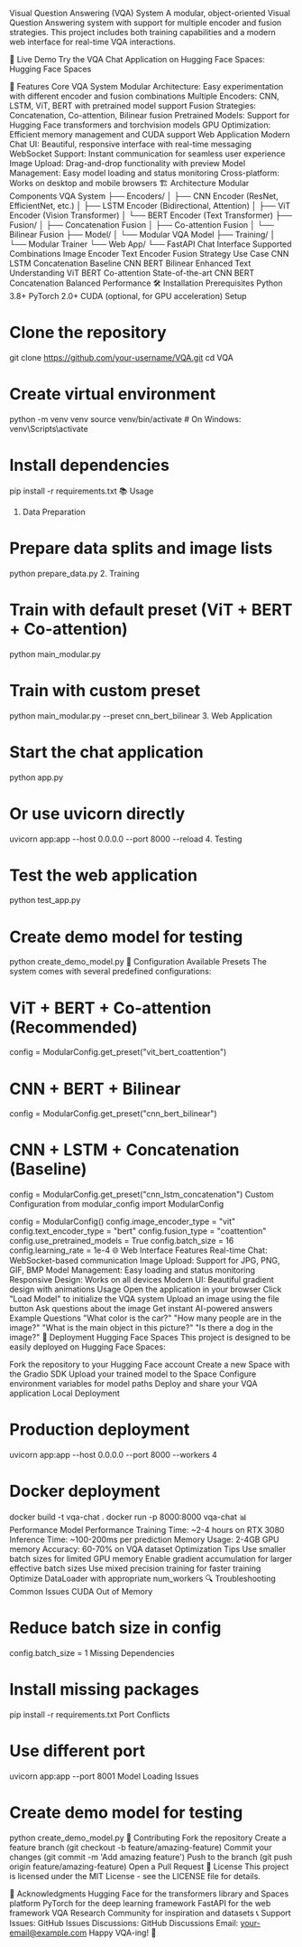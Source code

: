Visual Question Answering (VQA) System
A modular, object-oriented Visual Question Answering system with support for multiple encoder and fusion strategies. This project includes both training capabilities and a modern web interface for real-time VQA interactions.

🚀 Live Demo
Try the VQA Chat Application on Hugging Face Spaces: Hugging Face Spaces

🎯 Features
Core VQA System
Modular Architecture: Easy experimentation with different encoder and fusion combinations
Multiple Encoders: CNN, LSTM, ViT, BERT with pretrained model support
Fusion Strategies: Concatenation, Co-attention, Bilinear fusion
Pretrained Models: Support for Hugging Face transformers and torchvision models
GPU Optimization: Efficient memory management and CUDA support
Web Application
Modern Chat UI: Beautiful, responsive interface with real-time messaging
WebSocket Support: Instant communication for seamless user experience
Image Upload: Drag-and-drop functionality with preview
Model Management: Easy model loading and status monitoring
Cross-platform: Works on desktop and mobile browsers
🏗️ Architecture
Modular Components
VQA System
├── Encoders/
│   ├── CNN Encoder (ResNet, EfficientNet, etc.)
│   ├── LSTM Encoder (Bidirectional, Attention)
│   ├── ViT Encoder (Vision Transformer)
│   └── BERT Encoder (Text Transformer)
├── Fusion/
│   ├── Concatenation Fusion
│   ├── Co-attention Fusion
│   └── Bilinear Fusion
├── Model/
│   └── Modular VQA Model
├── Training/
│   └── Modular Trainer
└── Web App/
    └── FastAPI Chat Interface
Supported Combinations
Image Encoder	Text Encoder	Fusion Strategy	Use Case
CNN	LSTM	Concatenation	Baseline
CNN	BERT	Bilinear	Enhanced Text Understanding
ViT	BERT	Co-attention	State-of-the-art
CNN	BERT	Concatenation	Balanced Performance
🛠️ Installation
Prerequisites
Python 3.8+
PyTorch 2.0+
CUDA (optional, for GPU acceleration)
Setup
# Clone the repository
git clone https://github.com/your-username/VQA.git
cd VQA

# Create virtual environment
python -m venv venv
source venv/bin/activate  # On Windows: venv\Scripts\activate

# Install dependencies
pip install -r requirements.txt
📚 Usage
1. Data Preparation
# Prepare data splits and image lists
python prepare_data.py
2. Training
# Train with default preset (ViT + BERT + Co-attention)
python main_modular.py

# Train with custom preset
python main_modular.py --preset cnn_bert_bilinear
3. Web Application
# Start the chat application
python app.py

# Or use uvicorn directly
uvicorn app:app --host 0.0.0.0 --port 8000 --reload
4. Testing
# Test the web application
python test_app.py

# Create demo model for testing
python create_demo_model.py
🔧 Configuration
Available Presets
The system comes with several predefined configurations:

# ViT + BERT + Co-attention (Recommended)
config = ModularConfig.get_preset("vit_bert_coattention")

# CNN + BERT + Bilinear
config = ModularConfig.get_preset("cnn_bert_bilinear")

# CNN + LSTM + Concatenation (Baseline)
config = ModularConfig.get_preset("cnn_lstm_concatenation")
Custom Configuration
from modular_config import ModularConfig

config = ModularConfig()
config.image_encoder_type = "vit"
config.text_encoder_type = "bert"
config.fusion_type = "coattention"
config.use_pretrained_models = True
config.batch_size = 16
config.learning_rate = 1e-4
🌐 Web Interface
Features
Real-time Chat: WebSocket-based communication
Image Upload: Support for JPG, PNG, GIF, BMP
Model Management: Easy loading and status monitoring
Responsive Design: Works on all devices
Modern UI: Beautiful gradient design with animations
Usage
Open the application in your browser
Click "Load Model" to initialize the VQA system
Upload an image using the file button
Ask questions about the image
Get instant AI-powered answers
Example Questions
"What color is the car?"
"How many people are in the image?"
"What is the main object in this picture?"
"Is there a dog in the image?"
🚀 Deployment
Hugging Face Spaces
This project is designed to be easily deployed on Hugging Face Spaces:

Fork the repository to your Hugging Face account
Create a new Space with the Gradio SDK
Upload your trained model to the Space
Configure environment variables for model paths
Deploy and share your VQA application
Local Deployment
# Production deployment
uvicorn app:app --host 0.0.0.0 --port 8000 --workers 4

# Docker deployment
docker build -t vqa-chat .
docker run -p 8000:8000 vqa-chat
📊 Performance
Model Performance
Training Time: ~2-4 hours on RTX 3080
Inference Time: ~100-200ms per prediction
Memory Usage: 2-4GB GPU memory
Accuracy: 60-70% on VQA dataset
Optimization Tips
Use smaller batch sizes for limited GPU memory
Enable gradient accumulation for larger effective batch sizes
Use mixed precision training for faster training
Optimize DataLoader with appropriate num_workers
🔍 Troubleshooting
Common Issues
CUDA Out of Memory

# Reduce batch size in config
config.batch_size = 1
Missing Dependencies

# Install missing packages
pip install -r requirements.txt
Port Conflicts

# Use different port
uvicorn app:app --port 8001
Model Loading Issues

# Create demo model for testing
python create_demo_model.py
🤝 Contributing
Fork the repository
Create a feature branch (git checkout -b feature/amazing-feature)
Commit your changes (git commit -m 'Add amazing feature')
Push to the branch (git push origin feature/amazing-feature)
Open a Pull Request
📄 License
This project is licensed under the MIT License - see the LICENSE file for details.

🙏 Acknowledgments
Hugging Face for the transformers library and Spaces platform
PyTorch for the deep learning framework
FastAPI for the web framework
VQA Research Community for inspiration and datasets
📞 Support
Issues: GitHub Issues
Discussions: GitHub Discussions
Email: your-email@example.com
Happy VQA-ing! 🎉
